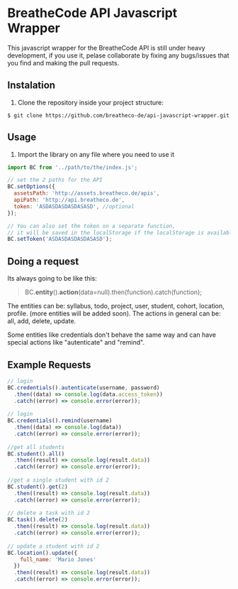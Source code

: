 # BreatheCode API Javascript Wrapper

This javascript wrapper for the BreatheCode API is still under heavy development, if you use it, pelase collaborate by fixing any bugs/issues that you find and making the pull requests.

## Instalation

1. Clone the repository inside your project structure:
```
$ git clone https://github.com/breatheco-de/api-javascript-wrapper.git
```

## Usage

1. Import the library on any file where you need to use it
```js
import BC from '../path/to/the/index.js';

// set the 2 paths for the API
BC.setOptions({
  assetsPath: 'http://assets.breatheco.de/apis',
  apiPath: 'http://api.breatheco.de',
  token: 'ASDASDASDASDASASD', //optional
});

// You can also set the token on a separate function, 
// it will be saved in the localStorage if the localStorage is available.
BC.setToken('ASDASDASDASDASASD');
```

## Doing a request
Its always going to be like this:

> BC.**entity**().**action**(data=null).then(function).catch(function);

The entities can be: syllabus, todo, project, user, student, cohort, location, profile. (more entities will be added soon).
The actions in general can be: all, add, delete, update.

Some entities like credentials don't behave the same way and can have special actions like "autenticate" and "remind".

## Example Requests
```js
// login
BC.credentials().autenticate(username, password) 
  .then((data) => console.log(data.access_token))
  .catch((error) => console.error(error)); 
  
// login
BC.credentials().remind(username) 
  .then((data) => console.log(data))
  .catch((error) => console.error(error)); 
  
//get all students
BC.student().all() 
  .then((result) => console.log(result.data))
  .catch((error) => console.error(error)); 
  
//get a single student with id 2
BC.student().get(2) 
  .then((result) => console.log(result.data))
  .catch((error) => console.error(error)); 
  
// delete a task with id 2
BC.task().delete(2) 
  .then((result) => console.log(result.data))
  .catch((error) => console.error(error)); 
  
// update a student with id 2
BC.location().update({
    full_name: 'Mario Jones'
  }) 
  .then((result) => console.log(result.data))
  .catch((error) => console.error(error)); 

```
